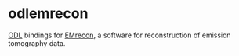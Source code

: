 # odlemrecon
[ODL](https://github.com/odlgroup/odl) bindings for [EMrecon](http://www.uni-muenster.de/Sfbmobil/en/veroeffentlichungen/software/emrecon/index.html), a software for reconstruction of emission tomography data.
